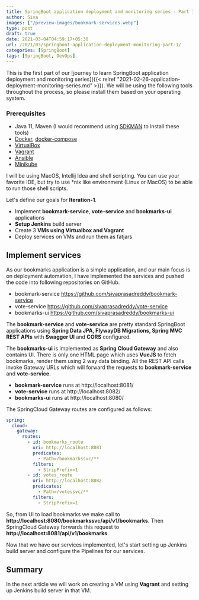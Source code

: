 ```yaml
---
title: SpringBoot application deployment and monitoring series - Part 1 - Build Services
author: Siva
images: ["/preview-images/bookmark-services.webp"]
type: post
draft: true
date: 2021-03-04T04:59:17+05:30
url: /2021/03/springboot-application-deployment-monitoring-part-1/
categories: [SpringBoot]
tags: [SpringBoot, DevOps]
---
```


This is the first part of our [journey to learn SpringBoot application deployment and monitoring series]({{< relref "2021-02-26-application-deployment-monitoring-series.md" >}}).
We will be using the following tools throughout the process, so please install them based on your operating system.

### Prerequisites
* Java 11, Maven (I would recommend using [SDKMAN](https://sdkman.io/) to install these tools)
* [Docker](https://www.docker.com/), [docker-compose](https://docs.docker.com/compose/)
* [VirtualBox](https://www.virtualbox.org/)
* [Vagrant](https://www.vagrantup.com/)
* [Ansible](https://www.ansible.com/)
* [Minikube](https://minikube.sigs.k8s.io/docs/)

I will be using MacOS, Intellij Idea and shell scripting. 
You can use your favorite IDE, but try to use *nix like environment (Linux or MacOS) to be able to run those shell scripts.

Let's define our goals for **Iteration-1**.

* Implement **bookmark-service**, **vote-service** and **bookmarks-ui** applications
* **Setup Jenkins** build server
* Create 3 **VMs using Virtualbox and Vagrant**
* Deploy services on VMs and run them as fatjars

## Implement services
As our bookmarks application is a simple application, and our main focus is on deployment automation,
I have implemented the services and pushed the code into following repositories on GitHub.

* bookmark-service https://github.com/sivaprasadreddy/bookmark-service
* vote-service https://github.com/sivaprasadreddy/vote-service
* bookmarks-ui https://github.com/sivaprasadreddy/bookmarks-ui

The **bookmark-service** and **vote-service** are pretty standard SpringBoot applications using
**Spring Data JPA, FlywayDB Migrations, Spring MVC REST APIs** with **Swagger UI** and **CORS** configured.

The **bookmarks-ui** is implemented as **Spring Cloud Gateway** and also contains UI.
There is only one HTML page which uses **VueJS** to fetch bookmarks, render them using 2 way data binding.
All the REST API calls invoke Gateway URLs which will forward the requests to **bookmark-service** and **vote-service**.

* **bookmark-service** runs at http://localhost:8081/
* **vote-service** runs at http://localhost:8082/
* **bookmarks-ui** runs at http://localhost:8080/

The SpringCloud Gateway routes are configured as follows:

```yaml
spring:
  cloud:
    gateway:
      routes:
        - id: bookmarks_route
          uri: http://localhost:8081
          predicates:
            - Path=/bookmarkssvc/**
          filters:
            - StripPrefix=1
        - id: votes_route
          uri: http://localhost:8082
          predicates:
            - Path=/votessvc/**
          filters:
            - StripPrefix=1
```

So, from UI to load bookmarks we make call to **http://localhost:8080/bookmarkssvc/api/v1/bookmarks**. 
Then SpringCloud Gateway forwards this request to **http://localhost:8081/api/v1/bookmarks**.

Now that we have our services implemented, let's start setting up Jenkins build server 
and configure the Pipelines for our services.

## Summary 
In the next article we will work on creating a VM using **Vagrant** and setting up Jenkins build server in that VM.
